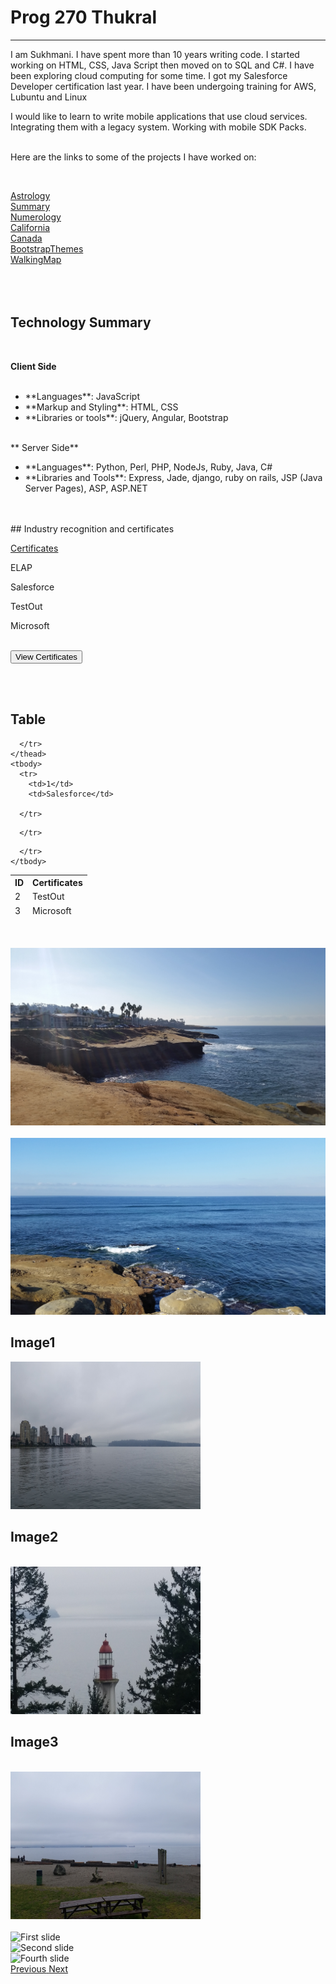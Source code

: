 

# Prog 270 Thukral

***

<p>I am Sukhmani. I have spent more than 10 years writing code. I started working on HTML, CSS, Java Script then moved on to SQL and  C#. I have been exploring cloud computing for some time. I got my Salesforce Developer certification last year. I have been undergoing training for AWS, Lubuntu and Linux 

I would like to learn to write mobile applications that use cloud services. Integrating them with a legacy system. Working with mobile SDK Packs.


<br>
Here are the links to some of the projects I have worked on:

</p>

<br>

<a href="AstrologyFinal.html">Astrology</a>
<br>
<a href="Summary.html">Summary</a>
<br>
<a href="NumerologyFinal.html">Numerology</a>
<br>
<a href="california.html">California</a>
<br>
<a href="canada.html">Canada</a>
<br>
<a href="BootstrapThemes.html">BootstrapThemes</a>
<br>
<a href="WalkingMap.html">WalkingMap</a>
<br>
<br>
<br>
<br>

## Technology Summary
<br>

**Client Side**
<ul>
<br>
<li>**Languages**: JavaScript</li>
<li>**Markup and Styling**: HTML, CSS</li>
<li>**Libraries or tools**: jQuery, Angular, Bootstrap </li>
</ul>
<br>
** Server Side**
<br>
<ul>
<li>**Languages**: Python, Perl, PHP, NodeJs, Ruby, Java, C# </li>
<li>**Libraries and Tools**: Express, Jade, django, ruby on rails, JSP (Java Server Pages), ASP, ASP.NET </li>
<br>
<br>
</ul>
## Industry recognition and certificates 

<a href="Certificates.html">Certificates</a>

<p class="text-muted">ELAP</p>
<p class="text-primary">Salesforce</p>
<p class="text-success">TestOut</p>
<p class="text-info">Microsoft</p>




<br>
  <button id="viewCertificates" type="button"> View Certificates </button>
</div>

<div>
  <ul id='bar'>
  </ul>
</div>

<br>
<br>

<div class="container">
  <h2>Table</h2>
                                                                                    
  <div class="table-responsive">          
  <table class="table">
    <thead>
      <tr>
        <th>ID</th>
        <th>Certificates</th>
       
      </tr>
    </thead>
    <tbody>
      <tr>
        <td>1</td>
        <td>Salesforce</td>
       
      </tr>

 <tr>
        <td>2</td>
        <td>TestOut</td>
       
      </tr>
 <tr>
        <td>3</td>
        <td>Microsoft</td>
       
      </tr>
    </tbody>
  </table>
  </div>
</div>






<br>

<br>

<img src="/images/california/2015-12-19_09.52.45.jpg" class="img-responsive" alt="California">
<br>
<br>

<img src="/images/california/2015-12-19_09.35.26.jpg" class="img-responsive" alt="California">

  <script src="http://maxcdn.bootstrapcdn.com/bootstrap/3.3.6/js/bootstrap.min.js"></script>
</head>
<body>

<div class="container">
  <h2>Image1</h2>
     
  <img src="/images/canada/2016-02-27_09.11.28.jpg" class="img-circle" alt="Cinque Terre" width="304" height="236"> 

<br>

  <h2>Image2</h2>

<br>

  <img src="/images/canada/2016-02-27_10.09.03.jpg" class="img-circle" alt="Cinque Terre" width="304" height="236"> 

<br>

  <h2>Image3</h2>

<br>
  <img src="/images/canada/2016-02-27_09.08.10.jpg" class="img-circle" alt="Cinque Terre" width="304" height="236"> 



</div>

</body>
</html>




<br> 


<div id="carousel-example-generic" class="carousel slide" data-ride="carousel">

  <div class="carousel-inner" role="listbox">
    <div class="item active">
      <img src="/images/Final/ELAP1.png" alt="First slide">
    </div>
    <div class="item ">
      <img src="/images/Final/Microsoft.png" alt="Second slide">
    </div>
    <div class="item">
      <img src="/images/Final/Salesforce.png" alt="Fourth slide">
    </div>
  </div>
  <a class="left carousel-control" href="#carousel-example-generic" role="button" data-slide="prev">
    <span class="glyphicon glyphicon-chevron-left" aria-hidden="true"></span>
    <span class="sr-only">Previous</span>
  </a>
  <a class="right carousel-control" href="#carousel-example-generic" role="button" data-slide="next">
    <span class="glyphicon glyphicon-chevron-right" aria-hidden="true"></span>
    <span class="sr-only">Next</span>
  </a>
</div>


